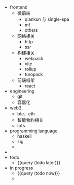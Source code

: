 - frontend
	- 微前端
		- qiankun 与 single-spa
		- mf
		- others
	- 网络相关
		- http
		- ssr
	- 构建相关
		- webpack
		- vite
		- rollup
		- turopack
	- 前端框架
		- react
- engineering
	- git
	- 容器化
- web3
	- btc，eth
	- 智能合约相关
	- ipfs
- programming language
	- haskell
	- zig
	-
-
- todo
	- {{query (todo later)}}
- in progress
	- {{query (todo now)}}
	-